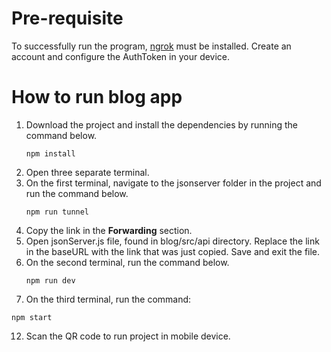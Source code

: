# Pre-requisite
To successfully run the program, [ngrok](https://ngrok.com/download) must be installed. 
Create an account and configure the AuthToken in your device.

# How to run blog app
1. Download the project and install the dependencies by running the command below.
   ```
   npm install
   ```
3. Open three separate terminal.
4. On the first terminal, navigate to the jsonserver folder in the project and run the command below.
   ```
   npm run tunnel
   ```
6. Copy the link in the **Forwarding** section.
7. Open jsonServer.js file, found in blog/src/api directory.
   Replace the link in the baseURL with the link that was just copied.
   Save and exit the file.
8. On the second terminal, run the command below.
   ```
   npm run dev
   ```
10. On the third terminal, run the command:
   ```
   npm start
   ```
12. Scan the QR code to run project in mobile device. 
